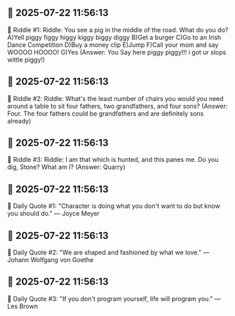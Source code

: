 ## 📅 2025-07-22 11:56:13

🧩 Riddle #1:
Riddle: You see a pig in the middle of the road. What do you do? A)Yell piggy figgy higgy kiggy biggy diggy B)Get a burger C)Go to an Irish Dance Competition D)Buy a money clip E)Jump F)Call your mom and say WOOOO HOOOO! G)Yes
(Answer: You Say here piggy piggy!!! i got ur slops wittle piggy!)

## 📅 2025-07-22 11:56:13

🧩 Riddle #2:
Riddle: What's the least number of chairs you would you need around a table to sit four fathers, two grandfathers, and four sons?
(Answer: Four. The four fathers could be grandfathers and are definitely sons already)

## 📅 2025-07-22 11:56:13

🧩 Riddle #3:
Riddle: I am that which is hunted, and this panes me. Do you dig, Stone? What am I?
(Answer: Quarry)

## 📅 2025-07-22 11:56:13

💬 Daily Quote #1:
"Character is doing what you don't want to do but know you should do." — Joyce Meyer

## 📅 2025-07-22 11:56:13

💬 Daily Quote #2:
"We are shaped and fashioned by what we love." — Johann Wolfgang von Goethe

## 📅 2025-07-22 11:56:13

💬 Daily Quote #3:
"If you don't program yourself, life will program you." — Les Brown

